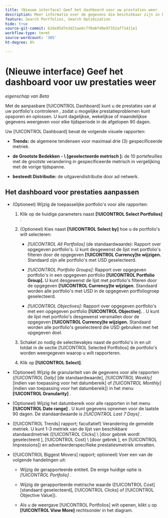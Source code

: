 ```yaml
---
title: (Nieuwe interface) Geef het dashboard voor uw prestaties weer
description: Meer informatie over de gegevens die beschikbaar zijn in het dashboard voor de prestaties.
feature: Search Portfolios, Search Optimization
hide: true
source-git-commit: 62de95d7e3d21ae6c7f0a6f40e97352af71411e1
workflow-type: tm+mt
source-wordcount: '365'
ht-degree: 0%

---
```


# (Nieuwe interface) Geef het dashboard voor uw prestaties weer

*eigenschap van Beta*

<!-- See wiki pageId=3404513731 for more things that may be added -->

Met de aanpasbare [!UICONTROL Dashboard] kunt u de prestaties van al uw portfolio&#39;s controleren <!-- May later include other entity-level data --> , zodat u mogelijke prestatieproblemen kunt opsporen en oplossen. U kunt dagelijkse, wekelijkse of maandelijkse gegevens weergeven voor elke tijdsperiode in de afgelopen 90 dagen.

Uw [!UICONTROL Dashboard] bevat de volgende visuele rapporten:

* **Trends:** de algemene tendensen voor maximaal drie (3) gespecificeerde metriek.

* **de Grootste Bedekken - \ [geselecteerde metrisch \]:** de 10 portefeuilles met de grootste verandering in gespecificeerde metrisch in vergelijking met de vorige tijdspanne.

* **besteedt Distributie:** de uitgavendistributie door ad netwerk.

## Het dashboard voor prestaties aanpassen

* (Optioneel) Wijzig de toepasselijke portfolio&#39;s voor alle rapporten:

   1. Klik op de huidige parameters naast **[!UICONTROL Select Portfolios]** .

   1. (Optioneel) Kies naast **[!UICONTROL Select by]** hoe u de portfolio&#39;s wilt selecteren:

      * *[!UICONTROL All Portfolios]* (de standaardwaarde): Rapport over opgegeven portfolio&#39;s. U kunt desgewenst de lijst met portfolio&#39;s filteren door de opgegeven **[!UICONTROL Currency]te wijzigen.** Standaard zijn alle portfolio&#39;s met USD geselecteerd.

      * *[!UICONTROL Portfolio Groups]:* Rapport over opgegeven portfolio&#39;s in een opgegeven portfolio **[!UICONTROL Portfolio Group].** U kunt desgewenst de lijst met portfolio&#39;s filteren door de opgegeven **[!UICONTROL Currency]te wijzigen.** Standaard worden alle portfolio&#39;s met USD in de opgegeven portfoliogroep geselecteerd.

      * *[!UICONTROL Objectives]:* Rapport over opgegeven portfolio&#39;s met een opgegeven portfolio **[!UICONTROL Objective].** . U kunt de lijst met portfolio&#39;s desgewenst versmallen door de opgegeven **[!UICONTROL Currency]te wijzigen.** Standaard worden alle portfolio&#39;s geselecteerd die USD gebruiken met het opgegeven doel.

   1. Schakel zo nodig de selectievakjes naast de portfolio&#39;s in en uit totdat in de sectie [!UICONTROL Selected Portfolios] de portfolio&#39;s worden weergegeven waarop u wilt rapporteren.

   1. Klik op **[!UICONTROL Select]**.

* (Optioneel) Wijzig de granulariteit van de gegevens voor alle rapporten (*[!UICONTROL Daily]* \[de standaardwaarde\], *[!UICONTROL Weekly]* \[indien van toepassing voor het datumbereik\] of *[!UICONTROL Monthly]* \[indien van toepassing voor het datumbereik\]) in het menu **[!UICONTROL Granularity]** .

* (Optioneel) Wijzig het datumbereik voor alle rapporten in het menu **[!UICONTROL Date range]** . U kunt gegevens opnemen voor de laatste 90 dagen. De standaardwaarde is *[!UICONTROL Last 7 Days]* .

* ([!UICONTROL Trends] rapport; facultatief) Verandering de gemelde metriek. U kunt 1-3 metriek van de lijst van beschikbare standaardmetriek ([!UICONTROL Clicks] \ [door gebrek wordt geselecteerd \], [!UICONTROL Cost] \ [door gebrek \], en [!UICONTROL Impressions]) en adverteerderspecifieke prestatiesmetriek omvatten.

* ([!UICONTROL Biggest Movers] rapport; optioneel) Voer een van de volgende handelingen uit:

   * Wijzig de gerapporteerde entiteit. De enige huidige optie is *[!UICONTROL Portfolio]* .

   * Wijzig de gerapporteerde metrische waarde ([!UICONTROL Cost] \[standaard geselecteerd\], [!UICONTROL Clicks] of [!UICONTROL Objective Value]).

   * Als u de weergave [!UICONTROL Portfolios] wilt openen, klikt u op **[!UICONTROL View More]** rechtsonder in het diagram. <!-- This currently lists all portfolios, not a filtered view of the portfolios in the report -->

